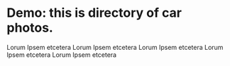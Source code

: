 # Demo: this is directory of car photos.

Lorum Ipsem etcetera Lorum Ipsem etcetera Lorum Ipsem etcetera Lorum Ipsem etcetera Lorum Ipsem etcetera 